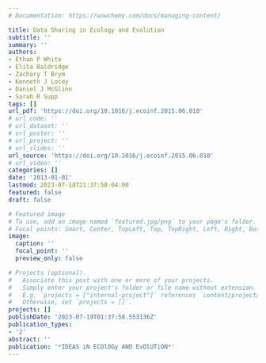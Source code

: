 ```yaml
---
# Documentation: https://wowchemy.com/docs/managing-content/

title: Data Sharing in Ecology and Evolution
subtitle: ''
summary: ''
authors:
- Ethan P White
- Elita Baldridge
- Zachary T Brym
- Kenneth J Locey
- Daniel J McGlinn
- Sarah R Supp
tags: []
url_pdf: 'https://doi.org/10.1016/j.ecoinf.2015.06.010'
# url_code: ''
# url_dataset: ''
# url_poster: ''
# url_project: ''
# url_slides: ''
url_source: 'https://doi.org/10.1016/j.ecoinf.2015.06.010'
# url_video: ''
categories: []
date: '2013-01-01'
lastmod: 2023-07-18T21:37:58-04:00
featured: false
draft: false

# Featured image
# To use, add an image named `featured.jpg/png` to your page's folder.
# Focal points: Smart, Center, TopLeft, Top, TopRight, Left, Right, BottomLeft, Bottom, BottomRight.
image:
  caption: ''
  focal_point: ''
  preview_only: false

# Projects (optional).
#   Associate this post with one or more of your projects.
#   Simply enter your project's folder or file name without extension.
#   E.g. `projects = ["internal-project"]` references `content/project/deep-learning/index.md`.
#   Otherwise, set `projects = []`.
projects: []
publishDate: '2023-07-19T01:37:58.553136Z'
publication_types:
- '2'
abstract: ''
publication: '*IDEAS iN ECOlOGy AND EvOlUTiON*'
---
```

